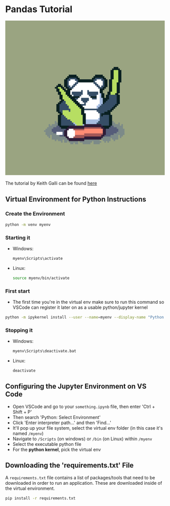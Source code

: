 # Pandas Tutorial

![Alt Text](../assets/panda.gif)

The tutorial by Keith Galli can be found [here](https://www.youtube.com/watch?v=2uvysYbKdjM)

## Virtual Environment for Python Instructions

### Create the Environment
```sh
python -m venv myenv
```

### Starting it
- Windows:
    ```sh
    myenv\Scripts\activate
    ```
- Linux:
    ```sh
    source myenv/bin/activate
    ```

### First start
- The first time you're in the virtual env make sure to run this command so VSCode can register
it later on as a usable python/jupyter kernel
```sh
python -m ipykernel install --user --name=myenv --display-name "Python (myenv)"
```

### Stopping it
- Windows:
    ```sh
    myenv\Scripts\deactivate.bat
    ```
- Linux:
    ```sh
    deactivate
    ```

## Configuring the Jupyter Environment on VS Code
- Open VSCode and go to your `something.ipynb` file, then enter 'Ctrl + Shift + P'
- Then search 'Python: Select Environment'
- Click 'Enter interpreter path...' and then 'Find...'
- It'll pop up your file system, select the virtual env folder (in this case it's named `/myenv`)
- Navigate to `/Scripts` (on windows) or `/bin` (on Linux) within `/myenv`
- Select the executable python file
- For the **python kernel**, pick the virtual env

## Downloading the 'requirements.txt' File
A `requirements.txt` file contains a list of packages/tools that need to be downloaded in order
to run an application. These are downloaded inside of the virtual environment.
```sh
pip install -r requirements.txt
```